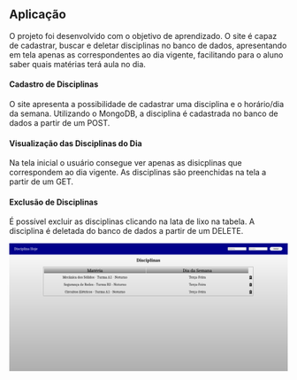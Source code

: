 ## Aplicação

O projeto foi desenvolvido com o objetivo de aprendizado.
O site é capaz de cadastrar, buscar e deletar disciplinas no banco de dados, apresentando em tela apenas as correspondentes ao dia vigente, facilitando para o aluno saber quais matérias terá aula no dia.
#### Cadastro de Disciplinas
O site apresenta a possibilidade de cadastrar uma disciplina e o horário/dia da semana.
Utilizando o MongoDB, a disciplina é cadastrada no banco de dados a partir de um POST.
#### Visualização das Disciplinas do Dia
Na tela inicial o usuário consegue ver apenas as disicplinas que correspondem ao dia vigente.
As disciplinas são preenchidas na tela a partir de um GET.
#### Exclusão de Disciplinas
É possível excluir as disciplinas clicando na lata de lixo na tabela.
A disciplina é deletada do banco de dados a partir de um DELETE.

<img align="center" src="/views/DisciplinaHojeImagem.png"/>
